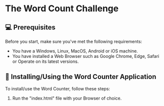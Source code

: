 # The Word Count Challenge

## 💻 Prerequisites

Before you start, make sure you've met the following requirements:
* You have a Windows, Linux, MacOS, Android or iOS machine.
* You have installed a Web Browser such as Google Chrome, Edge, Safari or Operate on its latest versions.

## 🚀 Installing/Using the Word Counter Application

To install/use the Word Counter, follow these steps:

1. Run the "index.html" file with your Browser of choice.
